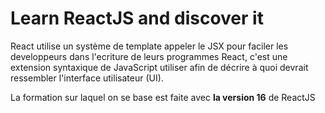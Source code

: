 # Learn ReactJS and discover it

React utilise un système de template appeler le JSX pour faciler les developpeurs dans l'ecriture de leurs programmes React, c'est une extension syntaxique de JavaScript utiliser afin de décrire à quoi devrait ressembler l'interface utilisateur (UI).

La formation sur laquel on se base est faite avec __la version 16__ de ReactJS
